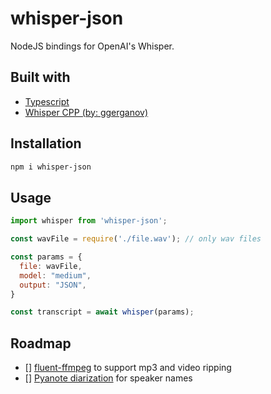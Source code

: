 # whisper-json

NodeJS bindings for OpenAI's Whisper.

## Built with

- [Typescript](https://www.typescriptlang.org/)
- [Whisper CPP (by: ggerganov)](https://github.com/ggerganov/whisper.cpp)


## Installation

```bash
npm i whisper-json
```

## Usage

```javascript
import whisper from 'whisper-json';

const wavFile = require('./file.wav'); // only wav files

const params = {
  file: wavFile,
  model: "medium",
  output: "JSON",
}

const transcript = await whisper(params);
```

## Roadmap

- [] [fluent-ffmpeg](https://www.npmjs.com/package/fluent-ffmpeg) to support mp3 and video ripping
- [] [Pyanote diarization](https://huggingface.co/pyannote/speaker-diarization) for speaker names
